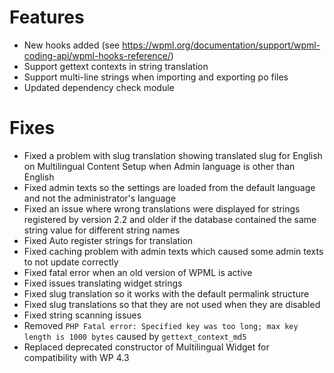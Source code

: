 # Features
* New hooks added (see https://wpml.org/documentation/support/wpml-coding-api/wpml-hooks-reference/)
* Support gettext contexts in string translation
* Support multi-line strings when importing and exporting po files
* Updated dependency check module

# Fixes
* Fixed a problem with slug translation showing translated slug for English on Multilingual Content Setup when Admin language is other than English
* Fixed admin texts so the settings are loaded from the default language and not the administrator's language
* Fixed an issue where wrong translations were displayed for strings registered by version 2.2 and older if the database contained the same string value for different string names
* Fixed Auto register strings for translation
* Fixed caching problem with admin texts which caused some admin texts to not update correctly
* Fixed fatal error when an old version of WPML is active
* Fixed issues translating widget strings
* Fixed slug translation so it works with the default permalink structure
* Fixed slug translations so that they are not used when they are disabled
* Fixed string scanning issues
* Removed `PHP Fatal error: Specified key was too long; max key length is 1000 bytes` caused by `gettext_context_md5`
* Replaced deprecated constructor of Multilingual Widget for compatibility with WP 4.3